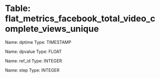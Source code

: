 Table: flat_metrics_facebook_total_video_complete_views_unique
==============================================================

Name: dptime
Type: TIMESTAMP

Name: dpvalue
Type: FLOAT

Name: ref_id
Type: INTEGER

Name: step
Type: INTEGER

